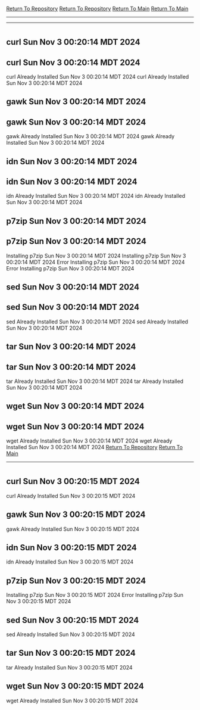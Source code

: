 [Return To Repository](https://github.com/DigitalWarrior/piholeparser/)
[Return To Repository](https://github.com/DigitalWarrior/piholeparser/)
[Return To Main](https://github.com/DigitalWarrior/piholeparser/blob/master/RecentRunLogs/Mainlog.md)
[Return To Main](https://github.com/DigitalWarrior/piholeparser/blob/master/RecentRunLogs/Mainlog.md)
____________________________________
____________________________________
# 
# 
## curl Sun Nov  3 00:20:14 MDT 2024
## curl Sun Nov  3 00:20:14 MDT 2024
curl Already Installed Sun Nov  3 00:20:14 MDT 2024
curl Already Installed Sun Nov  3 00:20:14 MDT 2024
## gawk Sun Nov  3 00:20:14 MDT 2024
## gawk Sun Nov  3 00:20:14 MDT 2024
gawk Already Installed Sun Nov  3 00:20:14 MDT 2024
gawk Already Installed Sun Nov  3 00:20:14 MDT 2024
## idn Sun Nov  3 00:20:14 MDT 2024
## idn Sun Nov  3 00:20:14 MDT 2024
idn Already Installed Sun Nov  3 00:20:14 MDT 2024
idn Already Installed Sun Nov  3 00:20:14 MDT 2024
## p7zip Sun Nov  3 00:20:14 MDT 2024
## p7zip Sun Nov  3 00:20:14 MDT 2024
Installing p7zip Sun Nov  3 00:20:14 MDT 2024
Installing p7zip Sun Nov  3 00:20:14 MDT 2024
Error Installing p7zip Sun Nov  3 00:20:14 MDT 2024
Error Installing p7zip Sun Nov  3 00:20:14 MDT 2024
## sed Sun Nov  3 00:20:14 MDT 2024
## sed Sun Nov  3 00:20:14 MDT 2024
sed Already Installed Sun Nov  3 00:20:14 MDT 2024
sed Already Installed Sun Nov  3 00:20:14 MDT 2024
## tar Sun Nov  3 00:20:14 MDT 2024
## tar Sun Nov  3 00:20:14 MDT 2024
tar Already Installed Sun Nov  3 00:20:14 MDT 2024
tar Already Installed Sun Nov  3 00:20:14 MDT 2024
## wget Sun Nov  3 00:20:14 MDT 2024
## wget Sun Nov  3 00:20:14 MDT 2024
wget Already Installed Sun Nov  3 00:20:14 MDT 2024
wget Already Installed Sun Nov  3 00:20:14 MDT 2024
[Return To Repository](https://github.com/DigitalWarrior/piholeparser/)
[Return To Main](https://github.com/DigitalWarrior/piholeparser/blob/master/RecentRunLogs/Mainlog.md)
____________________________________
# 
## curl Sun Nov  3 00:20:15 MDT 2024
curl Already Installed Sun Nov  3 00:20:15 MDT 2024
## gawk Sun Nov  3 00:20:15 MDT 2024
gawk Already Installed Sun Nov  3 00:20:15 MDT 2024
## idn Sun Nov  3 00:20:15 MDT 2024
idn Already Installed Sun Nov  3 00:20:15 MDT 2024
## p7zip Sun Nov  3 00:20:15 MDT 2024
Installing p7zip Sun Nov  3 00:20:15 MDT 2024
Error Installing p7zip Sun Nov  3 00:20:15 MDT 2024
## sed Sun Nov  3 00:20:15 MDT 2024
sed Already Installed Sun Nov  3 00:20:15 MDT 2024
## tar Sun Nov  3 00:20:15 MDT 2024
tar Already Installed Sun Nov  3 00:20:15 MDT 2024
## wget Sun Nov  3 00:20:15 MDT 2024
wget Already Installed Sun Nov  3 00:20:15 MDT 2024
